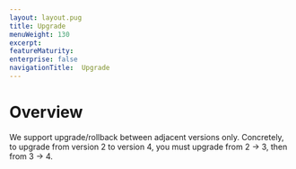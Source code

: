 ```yaml
---
layout: layout.pug
title: Upgrade
menuWeight: 130
excerpt:
featureMaturity:
enterprise: false
navigationTitle:  Upgrade
---
```


<!-- This source repo for this topic is https://github.com/dcos-commons/ -->


# Overview
We support upgrade/rollback between adjacent versions only. Concretely, to upgrade from version 2 to version 4, you must upgrade from 2 -> 3, then from 3 -> 4.

